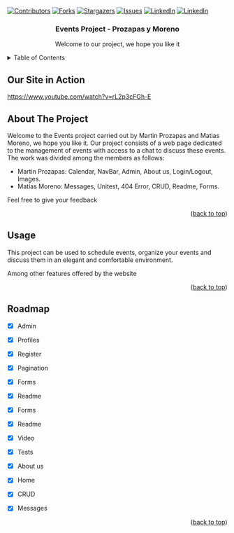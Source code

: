 <!-- Improved compatibility of back to top link: See: https://github.com/othneildrew/Best-README-Template/pull/73 -->
<a name="readme-top"></a>
<!--
*** Thanks for checking out the Best-README-Template. If you have a suggestion
*** that would make this better, please fork the repo and create a pull request
*** or simply open an issue with the tag "enhancement".
*** Don't forget to give the project a star!
*** Thanks again! Now go create something AMAZING! :D
-->



<!-- PROJECT SHIELDS -->
<!--
*** I'm using markdown "reference style" links for readability.
*** Reference links are enclosed in brackets [ ] instead of parentheses ( ).
*** See the bottom of this document for the declaration of the reference variables
*** for contributors-url, forks-url, etc. This is an optional, concise syntax you may use.
*** https://www.markdownguide.org/basic-syntax/#reference-style-links
-->

[![Contributors][contributors-shield]][contributors-url]
[![Forks][forks-shield]][forks-url]
[![Stargazers][stars-shield]][stars-url]
[![Issues][issues-shield]][issues-url]
[![LinkedIn][linkedin-shield]][linkedin-url1]
[![LinkedIn][linkedin-shield]][linkedin-url2]




<!-- PROJECT LOGO -->
  <h3 align="center">Events Project - Prozapas y Moreno</h3>

  <p align="center">
    Welcome to our project, we hope you like it
    <br />
  </p>
</div>



<!-- TABLE OF CONTENTS -->
<details>
  <summary>Table of Contents</summary>
  <ol>
    <li>
      <a href="#our-site-in-action">Our Site in Action</a>
    </li>
    <li>
      <a href="#about-the-project">About The Project</a>
    </li>
    <li><a href="#usage">Usage</a></li>
    <li><a href="#roadmap">Roadmap</a></li>
  </ol>
</details>

<!-- Our Site in ACtionT -->
## Our Site in Action
https://www.youtube.com/watch?v=rL2p3cFGh-E


<!-- ABOUT THE PROJECT -->
## About The Project


Welcome to the Events project carried out by Martin Prozapas and Matias Moreno, we hope you like it. Our project consists of a web page dedicated to the management of events with access to a chat to discuss these events.
The work was divided among the members as follows:

- Martin Prozapas: Calendar, NavBar, Admin, About us, Login/Logout, Images.
- Matías Moreno: Messages, Unitest, 404 Error, CRUD, Readme, Forms.

Feel free to give your feedback

<p align="right">(<a href="#readme-top">back to top</a>)</p>



<!-- USAGE EXAMPLES -->
## Usage

This project can be used to schedule events, organize your events and discuss them in an elegant and comfortable environment.

Among other features offered by the website

<p align="right">(<a href="#readme-top">back to top</a>)</p>



<!-- ROADMAP -->
## Roadmap

- [x] Admin
- [x] Profiles
- [x] Register
- [x] Pagination
- [x] Forms
- [x] Readme
- [x] Forms
- [x] Readme
- [x] Video
- [x] Tests
- [x] About us
- [x] Home
- [x] CRUD
- [x] Messages



<p align="right">(<a href="#readme-top">back to top</a>)</p>


[contributors-shield]: https://img.shields.io/github/contributors/othneildrew/Best-README-Template.svg?style=for-the-badge
[contributors-url]: https://github.com/martproz/djangoEvents/graphs/contributors
[forks-shield]: https://img.shields.io/github/forks/othneildrew/Best-README-Template.svg?style=for-the-badge
[forks-url]: https://github.com/martproz/djangoEvents/network/members
[stars-shield]: https://img.shields.io/github/stars/othneildrew/Best-README-Template.svg?style=for-the-badge
[stars-url]: https://github.com/martproz/djangoEvents/stargazers
[issues-shield]: https://img.shields.io/github/issues/othneildrew/Best-README-Template.svg?style=for-the-badge
[issues-url]: https://github.com/martproz/djangoEvents/issues
[license-shield]: https://img.shields.io/github/license/othneildrew/Best-README-Template.svg?style=for-the-badge
[license-url]: https://github.com/martproz/djangoEvents/blob/master/LICENSE.txt
[linkedin-shield]: https://img.shields.io/badge/-LinkedIn-black.svg?style=for-the-badge&logo=linkedin&colorB=555
[linkedin-url1]: https://linkedin.com/in/matiasimoreno/
[linkedin-url2]: https://linkedin.com/in/martinprozapas/
